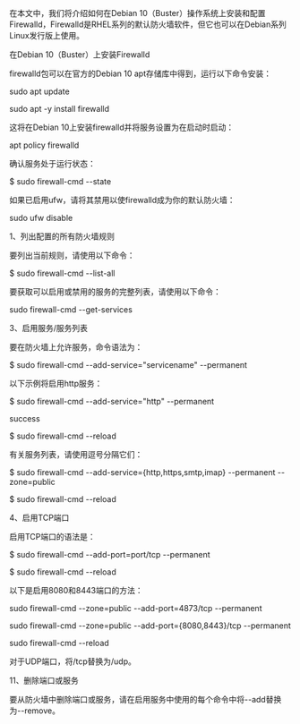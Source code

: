 
在本文中，我们将介绍如何在Debian 10（Buster）操作系统上安装和配置Firewalld，Firewalld是RHEL系列的默认防火墙软件，但它也可以在Debian系列Linux发行版上使用。

 

在Debian 10（Buster）上安装Firewalld

firewalld包可以在官方的Debian 10 apt存储库中得到，运行以下命令安装：

sudo apt update

sudo apt -y install firewalld

这将在Debian 10上安装firewalld并将服务设置为在启动时启动：

 apt policy firewalld

确认服务处于运行状态：

$ sudo firewall-cmd --state

如果已启用ufw，请将其禁用以使firewalld成为你的默认防火墙：

sudo ufw disable

1、列出配置的所有防火墙规则

要列出当前规则，请使用以下命令：

$ sudo firewall-cmd --list-all

要获取可以启用或禁用的服务的完整列表，请使用以下命令：

sudo firewall-cmd --get-services

3、启用服务/服务列表

要在防火墙上允许服务，命令语法为：

$ sudo firewall-cmd --add-service="servicename" --permanent

以下示例将启用http服务：

$ sudo firewall-cmd --add-service="http" --permanent

success

$ sudo firewall-cmd --reload

有关服务列表，请使用逗号分隔它们：

$ sudo firewall-cmd --add-service={http,https,smtp,imap} --permanent --zone=public

$ sudo firewall-cmd --reload

4、启用TCP端口

启用TCP端口的语法是：

$ sudo firewall-cmd --add-port=port/tcp --permanent

$ sudo firewall-cmd --reload

以下是启用8080和8443端口的方法：

sudo firewall-cmd --zone=public --add-port=4873/tcp --permanent

sudo firewall-cmd --zone=public --add-port={8080,8443}/tcp --permanent

sudo firewall-cmd --reload

对于UDP端口，将/tcp替换为/udp。


11、删除端口或服务

要从防火墙中删除端口或服务，请在启用服务中使用的每个命令中将--add替换为--remove。